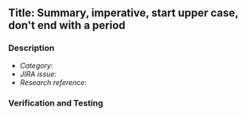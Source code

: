 ## Title: Summary, imperative, start upper case, don't end with a period
<!-- Ideally, <=50 chars. 50 chars is here..: -->

### Description
<!-- For use in commit message, wrap at 72 chars. 72 chars is here: -->
- *Category*: <!-- one of bugfix, data artifact, implementation, observers,
                   post-processing, cleanup/refactor/cosmetic, other/misc -->
- *JIRA issue*: <!-- [MIC-XYZ](https://jira.ihme.washington.edu/browse/MIC-XYZ) -->
- *Research reference*: <!--Link to research documentation for code -->

<!-- Change description – why, what, anything unexplained by the above -->

### Verification and Testing
<!--
Details on how code was verified. Consider: plots, images, (small) csv files.
-->

<!--
For engineering review:
    Discussion topic: how much detail?
    Discussion topic: what should be included in testing?
-->
